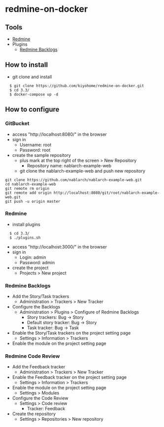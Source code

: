 # redmine-on-docker

## Tools

- [Redmine](http://www.redmine.org/)
- Plugins
  - [Redmine Backlogs](https://backlogs.github.io/www/)

## How to install

- git clone and install
```
  $ git clone https://github.com/kiyohome/redmine-on-docker.git
  $ cd 3.3/
  $ docker-compose up -d
```

## How to configure

### GitBucket

- access "http://localhost:8080/" in the browser
- sign in
  - Username: root
  - Password: root
- create the sample repository
  - plus mark at the top right of the screen > New Repository
    - Repository name: nablarch-example-web
  - git clone the nablarch-example-web and push new repository
```
git clone https://github.com/nablarch/nablarch-example-web.git
cd nablarch-example-web
git remote rm origin
git remote add origin http://localhost:8080/git/root/nablarch-example-web.git
git push -u origin master
```

### Redmine

- install plugins
```
  $ cd 3.3/
  $ ./plugins.sh
```
- access "http://localhost:3000/" in the browser
- sign in
  - Login: admin
  - Password: admin
- create the project
  - Projects > New project

### Redmine Backlogs

- Add the Story/Task trackers
  - Administration > Trackers > New Tracker
- Configure the Backlogs
  - Administration > Plugins > Configure of Redmine Backlogs
    - Story trackers: Bug -> Story
    - Default story tracker: Bug -> Story
    - Task tracker: Bug -> Task
- Enable the Story/Task trackers on the project setting page
  - Settings > Information > Trackers
- Enable the module on the project setting page

### Redmine Code Review

- Add the Feedback tracker
  - Administration > Trackers > New Tracker
- Enable the Feedback tracker on the project setting page
  - Settings > Information > Trackers
- Enable the module on the project setting page
  - Settings > Modules
- Configure the Code Review
  - Settings > Code review
    - Tracker: Feedback
- Create the repository
  - Settings > Repositories > New repository